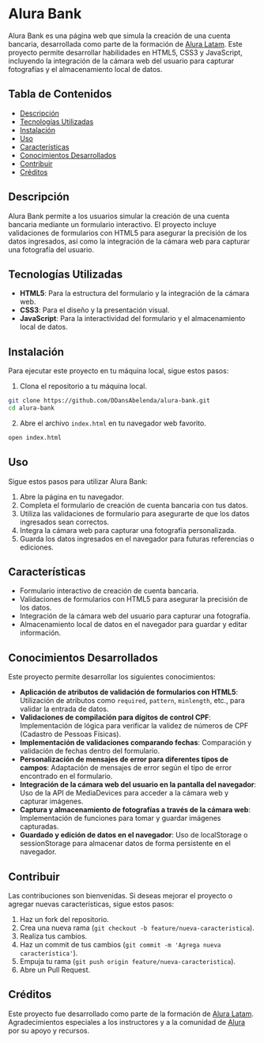 # Alura Bank

Alura Bank es una página web que simula la creación de una cuenta bancaria, desarrollada como parte de la formación de [Alura Latam](http://www.aluracursos.com/). Este proyecto permite desarrollar habilidades en HTML5, CSS3 y JavaScript, incluyendo la integración de la cámara web del usuario para capturar fotografías y el almacenamiento local de datos.

## Tabla de Contenidos

- [Descripción](#descripción)
- [Tecnologías Utilizadas](#tecnologías-utilizadas)
- [Instalación](#instalación)
- [Uso](#uso)
- [Características](#características)
- [Conocimientos Desarrollados](#conocimientos-desarrollados)
- [Contribuir](#contribuir)
- [Créditos](#créditos)

## Descripción

Alura Bank permite a los usuarios simular la creación de una cuenta bancaria mediante un formulario interactivo. El proyecto incluye validaciones de formularios con HTML5 para asegurar la precisión de los datos ingresados, así como la integración de la cámara web para capturar una fotografía del usuario.

## Tecnologías Utilizadas

- **HTML5**: Para la estructura del formulario y la integración de la cámara web.
- **CSS3**: Para el diseño y la presentación visual.
- **JavaScript**: Para la interactividad del formulario y el almacenamiento local de datos.

## Instalación

Para ejecutar este proyecto en tu máquina local, sigue estos pasos:

1. Clona el repositorio a tu máquina local.

```bash
git clone https://github.com/DDansAbelenda/alura-bank.git
cd alura-bank
```

2. Abre el archivo `index.html` en tu navegador web favorito.

```bash
open index.html
```

## Uso

Sigue estos pasos para utilizar Alura Bank:

1. Abre la página en tu navegador.
2. Completa el formulario de creación de cuenta bancaria con tus datos.
3. Utiliza las validaciones de formulario para asegurarte de que los datos ingresados sean correctos.
4. Integra la cámara web para capturar una fotografía personalizada.
5. Guarda los datos ingresados en el navegador para futuras referencias o ediciones.

## Características

- Formulario interactivo de creación de cuenta bancaria.
- Validaciones de formularios con HTML5 para asegurar la precisión de los datos.
- Integración de la cámara web del usuario para capturar una fotografía.
- Almacenamiento local de datos en el navegador para guardar y editar información.

## Conocimientos Desarrollados

Este proyecto permite desarrollar los siguientes conocimientos:

- **Aplicación de atributos de validación de formularios con HTML5**: Utilización de atributos como `required`, `pattern`, `minlength`, etc., para validar la entrada de datos.
- **Validaciones de compilación para dígitos de control CPF**: Implementación de lógica para verificar la validez de números de CPF (Cadastro de Pessoas Físicas).
- **Implementación de validaciones comparando fechas**: Comparación y validación de fechas dentro del formulario.
- **Personalización de mensajes de error para diferentes tipos de campos**: Adaptación de mensajes de error según el tipo de error encontrado en el formulario.
- **Integración de la cámara web del usuario en la pantalla del navegador**: Uso de la API de MediaDevices para acceder a la cámara web y capturar imágenes.
- **Captura y almacenamiento de fotografías a través de la cámara web**: Implementación de funciones para tomar y guardar imágenes capturadas.
- **Guardado y edición de datos en el navegador**: Uso de localStorage o sessionStorage para almacenar datos de forma persistente en el navegador.

## Contribuir

Las contribuciones son bienvenidas. Si deseas mejorar el proyecto o agregar nuevas características, sigue estos pasos:

1. Haz un fork del repositorio.
2. Crea una nueva rama (`git checkout -b feature/nueva-caracteristica`).
3. Realiza tus cambios.
4. Haz un commit de tus cambios (`git commit -m 'Agrega nueva característica'`).
5. Empuja tu rama (`git push origin feature/nueva-caracteristica`).
6. Abre un Pull Request.

## Créditos

Este proyecto fue desarrollado como parte de la formación de [Alura Latam](http://www.aluracursos.com/). Agradecimientos especiales a los instructores y a la comunidad de [Alura
](http://www.aluracursos.com/) por su apoyo y recursos.